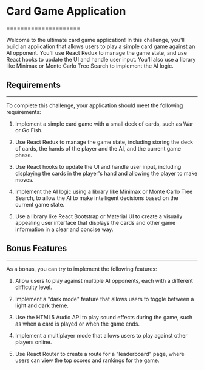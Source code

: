 # Card Game Application
=====================

Welcome to the ultimate card game application! In this challenge, you'll build an application that allows users to play a simple card game against an AI opponent. You'll use React Redux to manage the game state, and use React hooks to update the UI and handle user input. You'll also use a library like Minimax or Monte Carlo Tree Search to implement the AI logic.

## Requirements
------------

To complete this challenge, your application should meet the following requirements:

1.  Implement a simple card game with a small deck of cards, such as War or Go Fish.

2.  Use React Redux to manage the game state, including storing the deck of cards, the hands of the player and the AI, and the current game phase.

3.  Use React hooks to update the UI and handle user input, including displaying the cards in the player's hand and allowing the player to make moves.

4.  Implement the AI logic using a library like Minimax or Monte Carlo Tree Search, to allow the AI to make intelligent decisions based on the current game state.

5.  Use a library like React Bootstrap or Material UI to create a visually appealing user interface that displays the cards and other game information in a clear and concise way.

## Bonus Features
--------------

As a bonus, you can try to implement the following features:

1.  Allow users to play against multiple AI opponents, each with a different difficulty level.

2.  Implement a "dark mode" feature that allows users to toggle between a light and dark theme.

3.  Use the HTML5 Audio API to play sound effects during the game, such as when a card is played or when the game ends.

4.  Implement a multiplayer mode that allows users to play against other players online.

5.  Use React Router to create a route for a "leaderboard" page, where users can view the top scores and rankings for the game.
